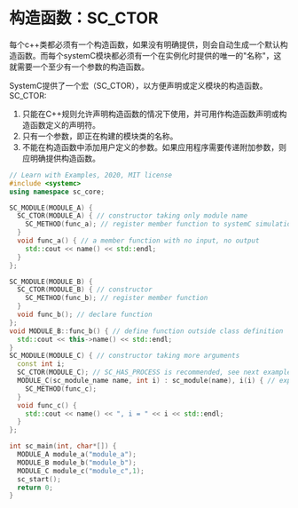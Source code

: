# 构造函数：SC_CTOR

每个c++类都必须有一个构造函数，如果没有明确提供，则会自动生成一个默认构造函数。而每个systemC模块都必须有一个在实例化时提供的唯一的"名称"，这就需要一个至少有一个参数的构造函数。

SystemC提供了一个宏（SC_CTOR），以方便声明或定义模块的构造函数。 SC_CTOR:

1. 只能在C++规则允许声明构造函数的情况下使用，并可用作构造函数声明或构造函数定义的声明符。
2. 只有一个参数，即正在构建的模块类的名称。
3. 不能在构造函数中添加用户定义的参数。如果应用程序需要传递附加参数，则应明确提供构造函数。  

```c++
// Learn with Examples, 2020, MIT license
#include <systemc>
using namespace sc_core;

SC_MODULE(MODULE_A) {
  SC_CTOR(MODULE_A) { // constructor taking only module name
    SC_METHOD(func_a); // register member function to systemC simulation kernel, to be explained later.
  }
  void func_a() { // a member function with no input, no output
    std::cout << name() << std::endl;
  }
};

SC_MODULE(MODULE_B) {
  SC_CTOR(MODULE_B) { // constructor
    SC_METHOD(func_b); // register member function
  }
  void func_b(); // declare function
};
void MODULE_B::func_b() { // define function outside class definition
  std::cout << this->name() << std::endl;
}
SC_MODULE(MODULE_C) { // constructor taking more arguments
  const int i;
  SC_CTOR(MODULE_C); // SC_HAS_PROCESS is recommended, see next example for details
  MODULE_C(sc_module_name name, int i) : sc_module(name), i(i) { // explcit constructor
    SC_METHOD(func_c);
  }
  void func_c() {
    std::cout << name() << ", i = " << i << std::endl;
  }
};

int sc_main(int, char*[]) {
  MODULE_A module_a("module_a");
  MODULE_B module_b("module_b");
  MODULE_C module_c("module_c",1);
  sc_start();
  return 0;
}
```